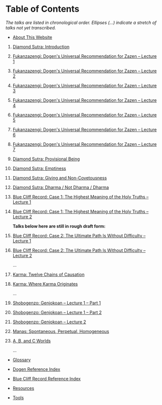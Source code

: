 <a name="0"></a>
# Table of Contents

*The talks are listed in chronological order. Ellipses (...) indicate a stretch of talks not yet transcribed.*

- [About This Website](about#0)

	<a name="diamond-sutra-introduction"></a>
1. [Diamond Sutra: Introduction](1979-05-09-Diamond-Sutra-Introduction#0)

	<a name="fukanzazengi-lecture-1"></a>
1. [Fukanzazengi: Dogen's Universal Recommendation for Zazen – Lecture 1](1979-06-09-Fukanzazengi-Lecture1#0)

	<a name="fukanzazengi-lecture-2"></a>
1. [Fukanzazengi: Dogen's Universal Recommendation for Zazen – Lecture 2](1979-06-10-Fukanzazengi-Lecture2#0)

	<a name="fukanzazengi-lecture-3"></a>
1. [Fukanzazengi: Dogen's Universal Recommendation for Zazen – Lecture 3](1979-06-11-Fukanzazengi-Lecture3#0)

	<a name="fukanzazengi-lecture-4"></a>
1. [Fukanzazengi: Dogen's Universal Recommendation for Zazen – Lecture 4](1979-06-12-Fukanzazengi-Lecture4#0)

	<a name="fukanzazengi-lecture-5"></a>
1. [Fukanzazengi: Dogen's Universal Recommendation for Zazen – Lecture 5](1979-06-13-Fukanzazengi-Lecture5#0)

	<a name="fukanzazengi-lecture-6"></a>
1. [Fukanzazengi: Dogen's Universal Recommendation for Zazen – Lecture 6](1979-06-14-Fukanzazengi-Lecture6#0)

	<a name="fukanzazengi-lecture-7"></a>
1. [Fukanzazengi: Dogen's Universal Recommendation for Zazen – Lecture 7](1979-06-15-Fukanzazengi-Lecture7#0)

	<a name="diamond-sutra-provisional-being"></a>
1. [Diamond Sutra: Provisional Being](1979-07-25-Diamond-Sutra-Provisional-Being#0)

	<a name="diamond-sutra-emptiness"></a>
1. [Diamond Sutra: Emptiness](1979-08-01-Diamond-Sutra-Emptiness#0)

	<a name="diamond-sutra-giving-and-non-covetousness"></a>
1. [Diamond Sutra: Giving and Non-Covetousness](1979-08-08-Diamond-Sutra-Giving-and-Non-Covetousness#0)

	<a name="diamond-sutra-dharma-not-dharma-dharma"></a>
1. [Diamond Sutra: Dharma / Not Dharma / Dharma](1979-08-15-Diamond-Sutra-Dharma-Not-Dharma-Dharma#0)

	<a name="blue-cliff-record-case-1-lecture-1"></a>
1. [Blue Cliff Record: Case 1: The Highest Meaning of the Holy Truths – Lecture 1](1979-11-17-BlueCliffRecordCase1Lecture1#0)

	<a name="blue-cliff-record-case-1-lecture-2"></a>
1. [Blue Cliff Record: Case 1: The Highest Meaning of the Holy Truths – Lecture 2](1979-11-18-BlueCliffRecordCase1Lecture2#0)
	
	**Talks below here are still in rough draft form:**
	
	<a name="blue-cliff-record-case-2-lecture-1"></a>
1. [Blue Cliff Record: Case 2: The Ultimate Path Is Without Difficulty – Lecture 1](1980-01-19-BlueCliffRecordCase2Lecture1#0)

	<a name="blue-cliff-record-case-2-lecture-2"></a>
1. [Blue Cliff Record: Case 2: The Ultimate Path Is Without Difficulty – Lecture 2](1980-01-20-BlueCliffRecordCase2Lecture2#0)
	
	...
	
	<a name=""></a>
1. [Karma: Twelve Chains of Causation](1980-07-01-Karma-TwelveChainsOfCausation#0)

	<a name=""></a>
1. [Karma: Where Karma Originates](1980-07-02-Karma-WhereKarmaOriginates#0)
	
	...
	
	<a name="genjokoan-lecture-1-part-1"></a>
1. [Shobogenzo: Genjokoan – Lecture 1 – Part 1](1987-06-06-Shobogenzo-Genjokoan-Lecture1-Part1#0)
	
	<a name="genjokoan-lecture-1-part-2"></a>
1. [Shobogenzo: Genjokoan – Lecture 1 – Part 2](1987-06-06-Shobogenzo-Genjokoan-Lecture1-Part2#0)

	<a name="genjokoan-lecture-2"></a>
1. [Shobogenzo: Genjokoan – Lecture 2](1987-06-07-Shobogenzo-Genjokoan-Lecture2#0)

	<a name="manas-spontaneous-perpetual-homogeneous"></a>
1. [Manas: Spontaneous, Perpetual, Homogeneous](1987-06-20-Manas#0)

	<a name="a-b-and-c-worlds"></a>
1. [A, B, and C Worlds](1987-06-27-A-B-and-C-Worlds#0)
	
	... 

	<a name="glossary"></a>
- [Glossary](glossary#0)

	<a name="dogen"></a>
- [Dogen Reference Index](dogen#0)

	<a name="BCR"></a>
- [Blue Cliff Record Reference Index](BCR#0)

	<a name="resources"></a>
- [Resources](resources#0)

	<a name="tools"></a>
- [Tools](tools#0)

